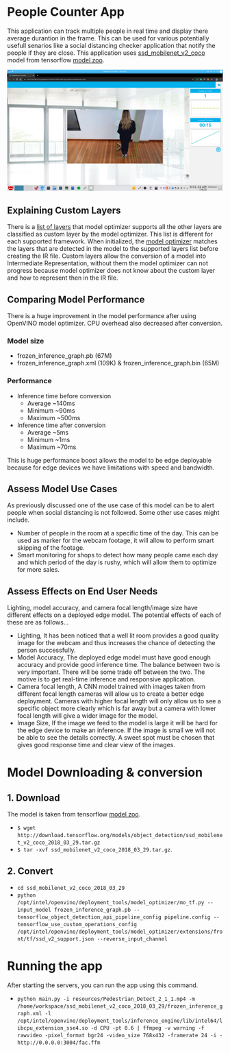 # People Counter App

This application can track multiple people in real time and display there average durantion in the frame. This can be used for various potentially usefull senarios like a social distancing checker application that notify the people if they are close. This application uses [ssd_mobilenet_v2_coco](http://download.tensorflow.org/models/object_detection/ssd_mobilenet_v2_coco_2018_03_29.tar.gz) model from tensorflow [model zoo](https://github.com/tensorflow/models/blob/master/research/object_detection/g3doc/detection_model_zoo.md).

![people counter app image](people_counter_app.png)

## Explaining Custom Layers

There is a [list of layers](https://docs.openvinotoolkit.org/2019_R3/_docs_MO_DG_prepare_model_Supported_Frameworks_Layers.html) that model optimizer supports all the other layers are classified as custom layer by the model optimizer. This list is different for each supported framework. When initialized, the [model optimizer](https://docs.openvinotoolkit.org/2019_R1.1/_docs_MO_DG_Deep_Learning_Model_Optimizer_DevGuide.html) matches the layers that are detected in the model to the supported layers list before creating the IR file. Custom layers allow the conversion of a model into Intermediate Representation, without them the model optimizer can not progress because model optimizer does not know about the custom layer and how to represent then in the IR file.

## Comparing Model Performance
There is a huge improvement in the model performance after using OpenVINO model optimizer. CPU overhead also decreased after conversion.

### Model size

- frozen_inference_graph.pb (67M)
- frozen_inference_graph.xml (109K) &  frozen_inference_graph.bin (65M)

### Performance
- Inference time before conversion
	- Average ~140ms
	- Minimum ~90ms
	- Maximum ~500ms
- Inference time after conversion
	- Average ~5ms
	- Minimum ~1ms
	- Maximum ~70ms
	
This is huge performance boost allows the model to be edge deployable because for edge devices we have limitations with speed and bandwidth.


## Assess Model Use Cases

As previously discussed one of the use case of this model can be to alert people when social distancing is not followed. Some other use cases might include.

- Number of people in the room at a specific time of the day. This can be used as marker for the webcam footage, it will allow to perform smart skipping of the footage.
- Smart monitoring for shops to detect how many people came each day and which period of the day is rushy, which will allow them to optimize for more sales.


## Assess Effects on End User Needs

Lighting, model accuracy, and camera focal length/image size have different effects on a
deployed edge model. The potential effects of each of these are as follows...

- Lighting, It has been noticed that a well lit room provides a good quality image for the webcam and thus increases the chance of detecting the person successfully.
- Model Accuracy, The deployed edge model must have good enough accuracy and provide good inference time. The balance between two is very important. There will be some trade off between the two. The motive is to get real-time inference and responsive application.
- Camera focal length, A CNN model trained with images taken from different focal length cameras will allow us to create a better edge deployment. Cameras with higher focal length will only allow us to see a specific object more clearly which is far away but a camera with lower focal length will give a wider image for the model.
- Image Size, If the image we feed to the model is large it will be hard for the edge device to make an inference. If the image is small we will not be able to see the details correctly. A sweet spot must be chosen that gives good response time and clear view of the images.

# Model Downloading & conversion
## 1. Download

The model is taken from tensorflow [model zoo](https://github.com/tensorflow/models/blob/master/research/object_detection/g3doc/detection_model_zoo.md). 

- `$ wget http://download.tensorflow.org/models/object_detection/ssd_mobilenet_v2_coco_2018_03_29.tar.gz`
- `$ tar -xvf ssd_mobilenet_v2_coco_2018_03_29.tar.gz`.

## 2. Convert

- `cd ssd_mobilenet_v2_coco_2018_03_29`
- `python /opt/intel/openvino/deployment_tools/model_optimizer/mo_tf.py --input_model frozen_inference_graph.pb --tensorflow_object_detection_api_pipeline_config pipeline.config --tensorflow_use_custom_operations_config /opt/intel/openvino/deployment_tools/model_optimizer/extensions/front/tf/ssd_v2_support.json --reverse_input_channel`

# Running the app
After starting the servers, you can run the app using this command.

- `python main.py -i resources/Pedestrian_Detect_2_1_1.mp4 -m /home/workspace/ssd_mobilenet_v2_coco_2018_03_29/frozen_inference_graph.xml -l /opt/intel/openvino/deployment_tools/inference_engine/lib/intel64/libcpu_extension_sse4.so -d CPU -pt 0.6 | ffmpeg -v warning -f rawvideo -pixel_format bgr24 -video_size 768x432 -framerate 24 -i - http://0.0.0.0:3004/fac.ffm`